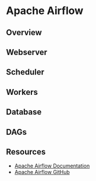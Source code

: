 # Apache Airflow

## Overview

## Webserver

## Scheduler

## Workers

## Database

## DAGs

## Resources

- [Apache Airflow Documentation](https://airflow.apache.org/)
- [Apache Airflow GitHub](https://github.com/apache/airflow)
